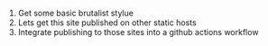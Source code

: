 1. Get some basic brutalist stylue
2. Lets get this site published on other static hosts
3. Integrate publishing to those sites into a github actions workflow
